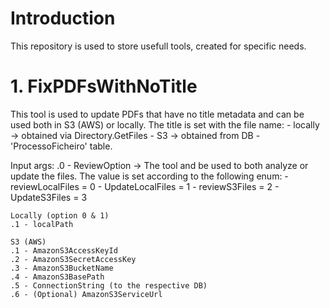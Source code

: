 # Introduction 
This repository is used to store usefull tools, created for specific needs.

# 1. FixPDFsWithNoTitle
This tool is used to update PDFs that have no title metadata and can be used both in S3 (AWS) or locally. 
The title is set with the file name:
	- locally -> obtained via Directory.GetFiles
	- S3 -> obtained from DB - 'ProcessoFicheiro' table.
	
Input args:
	.0 - ReviewOption -> The tool and be used to both analyze or update the files. The value is set according to the following enum:
		- reviewLocalFiles = 0
		- UpdateLocalFiles = 1
		- reviewS3Files = 2
		- UpdateS3Files = 3
		
	Locally (option 0 & 1)
	.1 - localPath
	
	S3 (AWS)
	.1 - AmazonS3AccessKeyId
	.2 - AmazonS3SecretAccessKey
	.3 - AmazonS3BucketName
	.4 - AmazonS3BasePath
	.5 - ConnectionString (to the respective DB)
	.6 - (Optional) AmazonS3ServiceUrl

